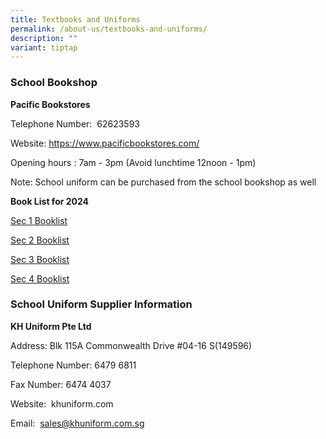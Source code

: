 ```yaml
---
title: Textbooks and Uniforms
permalink: /about-us/textbooks-and-uniforms/
description: ""
variant: tiptap
---
```

<h3>School Bookshop</h3>
<p><strong>Pacific Bookstores</strong>
</p>
<p>Telephone Number:&nbsp; 62623593</p>
<p>Website:&nbsp;<a href="https://www.pacificbookstores.com/" rel="noopener noreferrer nofollow" target="_blank">https://www.pacificbookstores.com/</a>
</p>
<p>Opening hours&nbsp;: 7am - 3pm (Avoid lunchtime 12noon - 1pm)</p>
<p>Note: School uniform can be purchased from the school bookshop as well</p>
<p><strong>Book List for 2024</strong>
</p>
<p><a href="/files/About Us/BookList/2024_Sec_1_Booklist.pdf" rel="noopener noreferrer nofollow" target="_blank">Sec 1 Booklist</a>
</p>
<p><a href="/files/About%20Us/BookList/2024_Sec_2_Booklist.pdf" rel="noopener noreferrer nofollow" target="_blank">Sec 2 Booklist</a>
</p>
<p><a href="/files/About%20Us/BookList/2024_Sec_3_Booklist.pdf" rel="noopener noreferrer nofollow" target="_blank">Sec 3 Booklist</a>
</p>
<p><a href="/files/About%20Us/BookList/2024_Sec_4_Booklist.pdf" rel="noopener noreferrer nofollow" target="_blank">Sec 4 Booklist</a>
</p>
<h3>School Uniform Supplier Information</h3>
<p><strong>KH Uniform Pte Ltd</strong>
</p>
<p>Address: Blk 115A Commonwealth Drive #04-16 S(149596)</p>
<p>Telephone Number:&nbsp;6479 6811</p>
<p>Fax&nbsp;Number: 6474 4037</p>
<p>Website:&nbsp; khuniform.com</p>
<p>Email:&nbsp; <a href="mailto:sales@khuniform.com.sg" rel="noopener noreferrer nofollow" target="_blank">sales@khuniform.com.sg</a> 
</p>